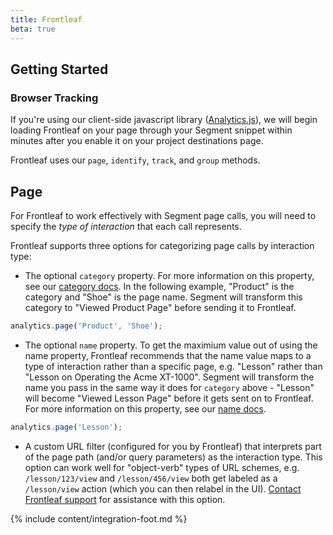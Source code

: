 ```yaml
---
title: Frontleaf
beta: true
---
```


## Getting Started

### Browser Tracking
If you're using our client-side javascript library ([Analytics.js](/docs/sources/website/analytics.js/)), we will begin loading Frontleaf on your page through your Segment snippet within minutes after you enable it on your project destinations page.

Frontleaf uses our `page`, `identify`, `track`, and `group` methods.


## Page
For Frontleaf to work effectively with Segment page calls, you will need to specify the _type of interaction_ that each call represents.

Frontleaf supports three options for categorizing page calls by interaction type:

* The optional `category` property. For more information on this property, see our [category docs](/docs/spec/page/#category). In the following example, "Product" is the category and "Shoe" is the page name. Segment will transform this category to "Viewed Product Page" before sending it to Frontleaf.

```js
analytics.page('Product', 'Shoe');
```

* The optional `name` property. To get the maximium value out of using the name property, Frontleaf recommends that the name value maps to a type of interaction rather than a specific page, e.g. "Lesson" rather than "Lesson on Operating the Acme XT-1000". Segment will transform the name you pass in the same way it does for `category` above - "Lesson" will become "Viewed Lesson Page" before it gets sent on to Frontleaf. For more information on this property, see our [name docs](/docs/spec/page/#name).

```js
analytics.page('Lesson');
```

* A custom URL filter (configured for you by Frontleaf) that interprets part of the page path (and/or query parameters) as the interaction type. This option can work well for "object-verb" types of URL schemes, e.g. `/lesson/123/view` and `/lesson/456/view` both get labeled as a `/lesson/view` action (which you can then relabel in the UI). [Contact Frontleaf support](https://www.frontleaf.com/contact/) for assistance with this option.

{% include content/integration-foot.md %}
